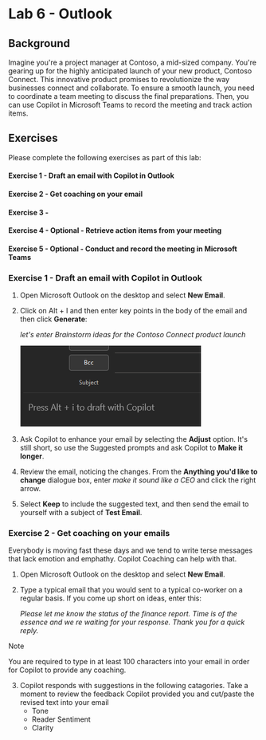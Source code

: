 # Lab 6 - Outlook #

## Background ##
Imagine you're a project manager at Contoso, a mid-sized company. You're gearing up for the highly anticipated launch of your new product, Contoso Connect. This innovative product promises to revolutionize the way businesses connect and collaborate. To ensure a smooth launch, you need to coordinate a team meeting to discuss the final preparations. Then, you can use Copilot in Microsoft Teams to record the meeting and track action items.


## Exercises
Please complete the following exercises as part of this lab:

#### Exercise 1 - Draft an email with Copilot in Outlook
#### Exercise 2 - Get coaching on your email
#### Exercise 3 - 
#### Exercise 4 - Optional - Retrieve action items from your meeting
#### Exercise 5 - Optional - Conduct and record the meeting in Microsoft Teams

### Exercise 1 - Draft an email with Copilot in Outlook ###
1. Open Microsoft Outlook on the desktop and select **New Email**.
1. Click on Alt + I and then enter key points in the body of the email and then click **Generate**:
   
    *let's enter Brainstorm ideas for the Contoso Connect product launch*
   
   ![new](https://github.com/JazzyWagdaddy/MS-4018-Draft-analyze-present-Microsoft-365-Copilot/blob/master/Instructions/Labs/Media/OutlookEx1Pic1.png)
3. Ask Copilot to enhance your email by selecting the **Adjust** option. It's still short, so use the Suggested prompts and ask Copilot to **Make it longer**.
4. Review the email, noticing the changes. From the **Anything you'd like to change** dialogue box, enter *make it sound like a CEO* and click the right arrow.
5. Select **Keep** to include the suggested text, and then send the email to yourself with a subject of **Test Email**.

### Exercise 2 - Get coaching on your emails ###
Everybody is moving fast these days and we tend to write terse messages that lack emotion and emphathy.  Copilot Coaching can help with that.

1. Open Microsoft Outlook on the desktop and select **New Email**.
2. Type a typical email that you would sent to a typical co-worker on a regular basis.  If you come up short on ideas, enter this:

   *Please let me know the status of the finance report.  Time is of the essence and we re waiting for your response.  Thank you for a quick reply.*

> [!NOTE]
> You are required to type in at least 100 characters into your email in order for Copilot to provide any coaching.
>
3. Copilot responds with suggestions in the following catagories.  Take a moment to review the feedback Copilot provided you and cut/paste the revised text into your email
   * Tone
   * Reader Sentiment
   * Clarity

